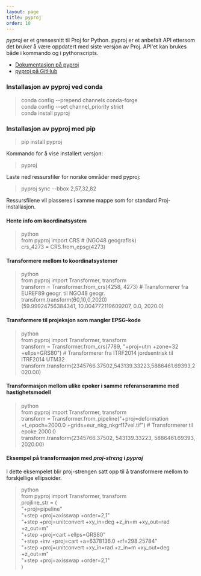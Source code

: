 ```yaml
---
layout: page
title: pyproj
order: 10
---
```


*pyproj* er et grensesnitt til Proj for Python. pyproj er et anbefalt API ettersom det bruker å være oppdatert med siste versjon av Proj. API'et kan brukes både i kommando og i pythonscripts.

* [Dokumentasjon på pyproj](https://pyproj4.github.io/pyproj/stable/)
* [pyproj på GitHub](https://github.com/pyproj4/pyproj)

### Installasjon av pyproj ved conda

> conda config --prepend channels conda-forge \
> conda config --set channel_priority strict \
> conda install pyproj

### Installasjon av pyproj med pip

> pip install pyproj

Kommando for å vise installert versjon:

> pyproj

Laste ned ressursfiler for norske områder med pyproj:

> pyproj sync --bbox 2,57,32,82

Ressursfilene vil plasseres i samme mappe som for standard Proj-installasjon.

#### Hente info om koordinatsystem

> python \
> from pyproj import CRS # (NGO48 geografisk) \
> crs_4273 = CRS.from_epsg(4273)

#### Transformere mellom to koordinatsystemer

> python \
> from pyproj import Transformer, transform \
> transform = Transformer.from_crs(4258, 4273) # Transformerer fra EUREF89 geogr. til NGO48 geogr. \
> transform.transform(60,10,0,2020) \
(59.99924756384341, 10.004772119609207, 0.0, 2020.0)

#### Transformere til projeksjon som mangler EPSG-kode

> python \
> from pyproj import Transformer, transform \
> transform = Transformer.from_crs(7789, "+proj=utm +zone=32 +ellps=GRS80") # Transformerer fra ITRF2014 jordsentrisk til ITRF2014 UTM32 \
> transform.transform(2345766.37502,543139.33223,5886461.69393,2020.00)

#### Transformasjon mellom ulike epoker i samme referanseramme med hastighetsmodell

> python \
> from pyproj import Transformer, transform \
> transform = Transformer.from_pipeline("+proj=deformation +t_epoch=2000.0 +grids=eur_nkg_nkgrf17vel.tif") # Transformerer til epoke 2000.0 \
> transform.transform(2345766.37502, 543139.33223, 5886461.69393, 2020.00)

#### Eksempel på transformasjon med *proj-streng* i *pyproj*

I dette eksempelet blir proj-strengen satt opp til å transformere mellom to forskjellige ellipsoider.

> python \
> from pyproj import Transformer, transform \
> projline_str = ( \
>     "+proj=pipeline" \
>     "+step +proj=axisswap +order=2,1" \
>     "+step +proj=unitconvert +xy_in=deg +z_in=m +xy_out=rad +z_out=m" \
>     "+step +proj=cart +ellps=GRS80" \
>     "+step +inv +proj=cart +a=6378136.0 +rf=298.25784" \
>     "+step +proj=unitconvert +xy_in=rad +z_in=m +xy_out=deg +z_out=m" \
>     "+step +proj=axisswap +order=2,1" \
> )
